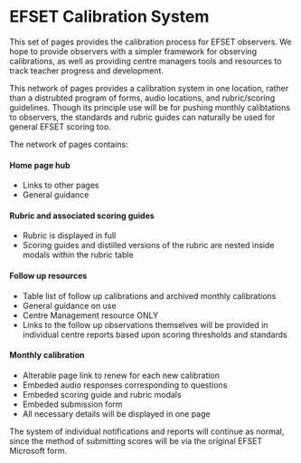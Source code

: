 # EFSET Calibration System

This set of pages provides the calibration process for EFSET observers. We hope to provide observers with a simpler framework for observing calibrations, as well as providing centre managers tools and resources to track teacher progress and development.

This network of pages provides a calibration system in one location, rather than a distrubted program of forms, audio locations, and rubric/scoring guidelines. Though its principle use will be for pushing monthly calibtations to observers, the standards and rubric guides can naturally be used for general EFSET scoring too.

The network of pages contains:

#### Home page hub

* Links to other pages
* General guidance

#### Rubric and associated scoring guides

* Rubric is displayed in full
* Scoring guides and distilled versions of the rubric are nested inside modals within the rubric table

#### Follow up resources

* Table list of follow up calibrations and archived monthly calibrations
* General guidance on use
* Centre Management resource ONLY
* Links to the follow up observations themselves will be provided in individual centre reports based upon scoring thresholds and standards

#### Monthly calibration

* Alterable page link to renew for each new calibration
* Embeded audio responses corresponding to questions
* Embeded scoring guide and rubric modals
* Embeded submission form
* All necessary details will be displayed in one page

The system of individual notifications and reports will continue as normal, since the method of submitting scores will be via the original EFSET Microsoft form.
